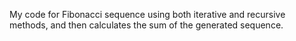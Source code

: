My code for Fibonacci sequence using both iterative and recursive methods, and then calculates the sum of the generated sequence.
